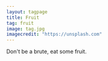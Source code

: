 ```yaml
---
layout: tagpage
title: Fruit
tag: fruit
image: tag.jpg
imagecredit: "https://unsplash.com"
---
```

Don't be a brute, eat some fruit.